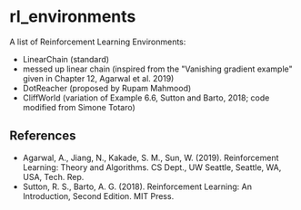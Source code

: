 # rl_environments
A list of Reinforcement Learning Environments:
- LinearChain (standard)
- messed up linear chain (inspired from the "Vanishing gradient example" given in Chapter 12, Agarwal et al. 2019)
- DotReacher (proposed by Rupam Mahmood)
- CliffWorld (variation of Example 6.6, Sutton and Barto, 2018; code modified from Simone Totaro)

## References
- Agarwal, A., Jiang, N., Kakade, S. M., Sun, W. (2019). Reinforcement Learning: Theory and Algorithms. CS Dept., UW Seattle, Seattle, WA, USA, Tech. Rep.
- Sutton, R. S., Barto, A. G. (2018). Reinforcement Learning: An Introduction, Second Edition. MIT Press.